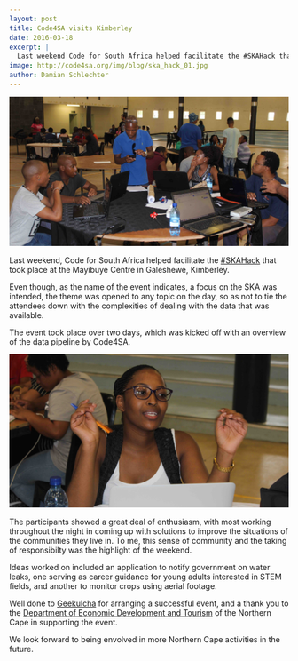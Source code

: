 ```yaml
---
layout: post
title: Code4SA visits Kimberley
date: 2016-03-18
excerpt: |
  Last weekend Code for South Africa helped facilitate the #SKAHack that took place at the Mayibuye Centre in Galeshewe, Kimberley.
image: http://code4sa.org/img/blog/ska_hack_01.jpg
author: Damian Schlechter
---
```


<img src="/img/blog/ska_hack_01.jpg">

Last weekend, Code for South Africa helped facilitate the [#SKAHack](https://twitter.com/hashtag/SKAHack) that took place at the Mayibuye Centre in Galeshewe, Kimberley.

Even though, as the name of the event indicates, a focus on the SKA was intended, the theme was opened to any topic on the day, so as not to tie the attendees down with the complexities of dealing with the data that was available.

The event took place over two days, which was kicked off with an overview of the data pipeline by Code4SA.

<img src="/img/blog/ska_hack_02.jpg">

The participants showed a great deal of enthusiasm, with most working throughout the night in coming up with solutions to improve the situations of the communities they live in. To me, this sense of community and the taking of responsibilty was the highlight of the weekend.

Ideas worked on included an application to notify government on water leaks, one serving as career guidance for young adults interested in STEM fields, and another to monitor crops using aerial footage.

Well done to [Geekulcha](http://geekulcha.com/) for arranging a successful event, and a thank you to the [Department of Economic Development and Tourism](http://economic.ncape.gov.za/) of the Northern Cape in supporting the event.

We look forward to being envolved in more Northern Cape activities in the future.

